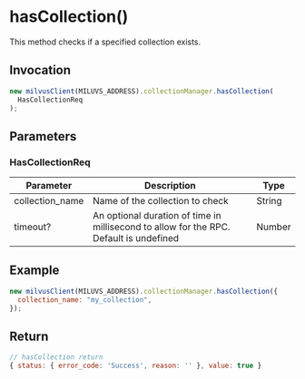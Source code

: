 # hasCollection()

This method checks if a specified collection exists.

## Invocation

```javascript
new milvusClient(MILUVS_ADDRESS).collectionManager.hasCollection(
  HasCollectionReq
);
```

## Parameters

### HasCollectionReq

| Parameter       | Description                                                                            | Type   |
| --------------- | -------------------------------------------------------------------------------------- | ------ |
| collection_name | Name of the collection to check                                                        | String |
| timeout?        | An optional duration of time in millisecond to allow for the RPC. Default is undefined | Number |

## Example

```javascript
new milvusClient(MILUVS_ADDRESS).collectionManager.hasCollection({
  collection_name: "my_collection",
});
```

## Return

```javascript
// hasCollection return
{ status: { error_code: 'Success', reason: '' }, value: true }
```

